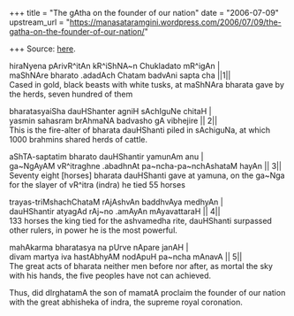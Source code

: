 +++
title = "The gAtha on the founder of our nation"
date = "2006-07-09"
upstream_url = "https://manasataramgini.wordpress.com/2006/07/09/the-gatha-on-the-founder-of-our-nation/"

+++
Source: [here](https://manasataramgini.wordpress.com/2006/07/09/the-gatha-on-the-founder-of-our-nation/).

hiraNyena pArivR^itAn kR^iShNA\~n Chukladato mR^igAn \|  
maShNAre bharato .adadAch Chatam badvAni sapta cha \|\|1\|\|   
Cased in gold, black beasts with white tusks, at maShNAra bharata gave
by the herds, seven hundred of them

bharatasyaiSha dauHShanter agniH sAchIguNe chitaH \|   
yasmin sahasram brAhmaNA badvasho gA vibhejire \|\| 2\|\|   
This is the fire-alter of bharata dauHShanti piled in sAchiguNa, at
which 1000 brahmins shared herds of cattle.

aShTA-saptatim bharato dauHShantir yamunAm anu \|   
ga\~NgAyAM vR^itraghne .abadhnAt pa\~ncha-pa\~nchAshataM hayAn \|\|
3\|\|   
Seventy eight \[horses\] bharata dauHShanti gave at yamuna, on the
ga\~Nga for the slayer of vR^itra (indra) he tied 55 horses

trayas-triMshachChataM rAjAshvAn baddhvAya medhyAn \|   
dauHShantir atyagAd rAj\~no .amAyAn mAyavattaraH \|\| 4\|\|   
133 horses the king tied for the ashvamedha rite, dauHShanti surpassed
other rulers, in power he is the most powerful.

mahAkarma bharatasya na pUrve nApare janAH \|   
divam martya iva hastAbhyAM nodApuH pa\~ncha mAnavA \|\| 5\|\|  
The great acts of bharata neither men before nor after, as mortal the
sky with his hands, the five peoples have not can achieved.

Thus, did dIrghatamA the son of mamatA proclaim the founder of our
nation with the great abhisheka of indra, the supreme royal coronation.

